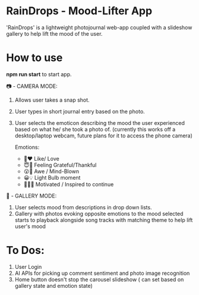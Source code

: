<!-- @format -->

# RainDrops - Mood-Lifter App

'RainDrops' is a lightweight photojournal web-app coupled with a slideshow gallery to help lift the mood of the user.

# How to use

**npm run start** to start app.

📷 - CAMERA MODE:

1.  Allows user takes a snap shot.
2.  User types in short journal entry based on the photo.
3.  User selects the emoticon describing the mood the user experienced based on what he/ she took a photo of. (currently this works off a desktop/laptop webcam, future plans for it to access the phone camera)

    Emotions:

    - 🥰❤ Like/ Love
    - 😇🙌 Feeling Grateful/Thankful
    - 😮🤯 Awe / Mind-Blown
    - 😀💡 Light Bulb moment
    - 💪🐱‍👓 Motivated / Inspired to continue

🎥 - GALLERY MODE:

1. User selects mood from descriptions in drop down lists.
2. Gallery with photos evoking opposite emotions to the mood selected starts to playback alongside song tracks with matching theme to help lift user's mood

# To Dos:

1. User Login
2. AI APIs for picking up comment sentiment and photo image recognition
3. Home button doesn't stop the carousel slideshow ( can set based on gallery state and emotion state)
